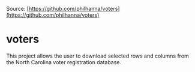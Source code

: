 Source: [https://github.com/philhanna/voters](https://github.com/philhanna/voters)
# voters
This project allows the user to download selected rows and columns from the
North Carolina voter registration database.
